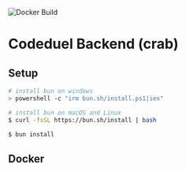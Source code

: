 ![Docker Build](https://github.com/whatasave/demo-repository/actions/workflows/docker-build.yml/badge.svg)

# Codeduel Backend (crab)

## Setup


```bash
# install bun on windows
> powershell -c "irm bun.sh/install.ps1|iex"

# install bun on macOS and Linux
$ curl -fsSL https://bun.sh/install | bash

$ bun install
```

## Docker
